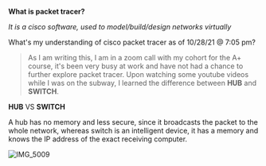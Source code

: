 **What is packet tracer?**

*It is a cisco software, used to model/build/design networks virtually*

What's my understanding of cisco packet tracer as of 10/28/21 @ 7:05 pm?

> As I am writing this, I am in a zoom call with my cohort for the A+ course, it's been very busy at work and have not had a chance to further explore packet tracer.
> Upon watching some youtube videos while I was on the subway, I learned the difference between **HUB** and **SWITCH**. 

**HUB** VS **SWITCH**

A hub has no memory and less secure, since it broadcasts the packet to the whole network, whereas switch is an intelligent device, it has a memory and knows the IP address of the exact receiving computer. 

![IMG_5009](https://user-images.githubusercontent.com/63247801/139349288-ee951dfc-8357-48f8-bf97-b3647cfcd8a7.PNG)
